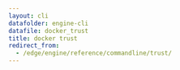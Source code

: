 ```yaml
---
layout: cli
datafolder: engine-cli
datafile: docker_trust
title: docker trust
redirect_from:
  - /edge/engine/reference/commandline/trust/
---
```

<!--
This page is automatically generated from Docker's source code. If you want to
suggest a change to the text that appears here, open a ticket or pull request
in the source repository on GitHub:

https://github.com/docker/cli
-->

